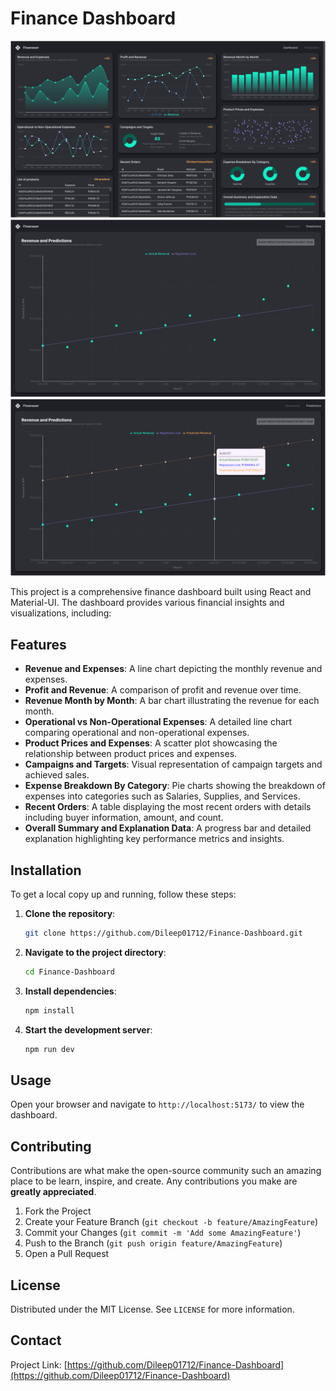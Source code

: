 # Finance Dashboard

![Dashboard Screenshot](assets/images/image1.png)
![Dashboard Screenshot](assets/images/image2.png)
![Dashboard Screenshot](assets/images/image3.png)

This project is a comprehensive finance dashboard built using React and Material-UI. The dashboard provides various financial insights and visualizations, including:

## Features

- **Revenue and Expenses**: A line chart depicting the monthly revenue and expenses.
- **Profit and Revenue**: A comparison of profit and revenue over time.
- **Revenue Month by Month**: A bar chart illustrating the revenue for each month.
- **Operational vs Non-Operational Expenses**: A detailed line chart comparing operational and non-operational expenses.
- **Product Prices and Expenses**: A scatter plot showcasing the relationship between product prices and expenses.
- **Campaigns and Targets**: Visual representation of campaign targets and achieved sales.
- **Expense Breakdown By Category**: Pie charts showing the breakdown of expenses into categories such as Salaries, Supplies, and Services.
- **Recent Orders**: A table displaying the most recent orders with details including buyer information, amount, and count.
- **Overall Summary and Explanation Data**: A progress bar and detailed explanation highlighting key performance metrics and insights.

## Installation

To get a local copy up and running, follow these steps:

1. **Clone the repository**:
    ```sh
    git clone https://github.com/Dileep01712/Finance-Dashboard.git
    ```

2. **Navigate to the project directory**:
    ```sh
    cd Finance-Dashboard
    ```

3. **Install dependencies**:
    ```sh
    npm install
    ```

4. **Start the development server**:
    ```sh
    npm run dev
    ```

## Usage

Open your browser and navigate to `http://localhost:5173/` to view the dashboard.

## Contributing

Contributions are what make the open-source community such an amazing place to be learn, inspire, and create. Any contributions you make are **greatly appreciated**.

1. Fork the Project
2. Create your Feature Branch (`git checkout -b feature/AmazingFeature`)
3. Commit your Changes (`git commit -m 'Add some AmazingFeature'`)
4. Push to the Branch (`git push origin feature/AmazingFeature`)
5. Open a Pull Request

## License

Distributed under the MIT License. See `LICENSE` for more information.

## Contact

Project Link: [https://github.com/Dileep01712/Finance-Dashboard](https://github.com/Dileep01712/Finance-Dashboard)
